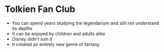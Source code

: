 # Tolkien Fan Club


* You can spend years studying the legendarium and still not understand its depths
* It can be enjoyed by children and adults alike
* Disney *didn't ruin it*
* It created an entirely new genre of fantasy